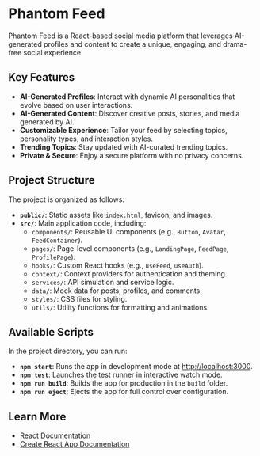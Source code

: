 # Phantom Feed

Phantom Feed is a React-based social media platform that leverages AI-generated profiles and content to create a unique, engaging, and drama-free social experience.

## Key Features
- **AI-Generated Profiles**: Interact with dynamic AI personalities that evolve based on user interactions.
- **AI-Generated Content**: Discover creative posts, stories, and media generated by AI.
- **Customizable Experience**: Tailor your feed by selecting topics, personality types, and interaction styles.
- **Trending Topics**: Stay updated with AI-curated trending topics.
- **Private & Secure**: Enjoy a secure platform with no privacy concerns.

## Project Structure
The project is organized as follows:
- **`public/`**: Static assets like `index.html`, favicon, and images.
- **`src/`**: Main application code, including:
  - `components/`: Reusable UI components (e.g., `Button`, `Avatar`, `FeedContainer`).
  - `pages/`: Page-level components (e.g., `LandingPage`, `FeedPage`, `ProfilePage`).
  - `hooks/`: Custom React hooks (e.g., `useFeed`, `useAuth`).
  - `context/`: Context providers for authentication and theming.
  - `services/`: API simulation and service logic.
  - `data/`: Mock data for posts, profiles, and comments.
  - `styles/`: CSS files for styling.
  - `utils/`: Utility functions for formatting and animations.

## Available Scripts
In the project directory, you can run:
- **`npm start`**: Runs the app in development mode at [http://localhost:3000](http://localhost:3000).
- **`npm test`**: Launches the test runner in interactive watch mode.
- **`npm run build`**: Builds the app for production in the `build` folder.
- **`npm run eject`**: Ejects the app for full control over configuration.

## Learn More
- [React Documentation](https://reactjs.org/)
- [Create React App Documentation](https://facebook.github.io/create-react-app/docs/getting-started)